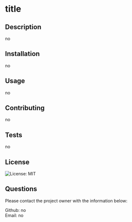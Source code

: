 
  # title
  ## Description
  no
  ## Installation
  no
  ## Usage
  no
  ## Contributing
  no
  ## Tests
  no
  ## License
  ![License: MIT](https://img.shields.io/badge/License-MIT-yellow.svg)
  ## Questions
  <p>Please contact the project owner with the information below:</p>
  Github: no <br>
  Email: no
  
